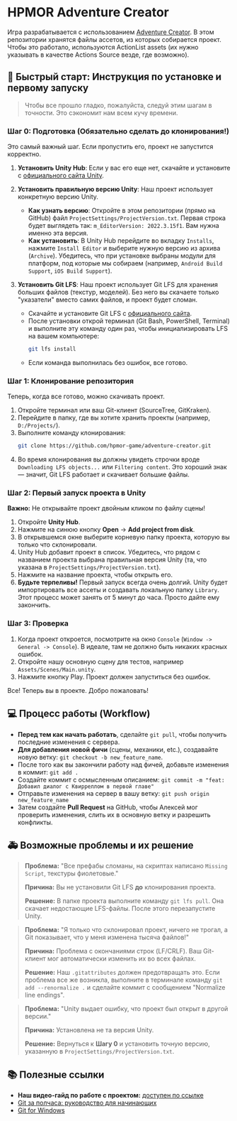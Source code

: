 # HPMOR Adventure Creator

Игра разрабатывается с использованием [Adventure Creator](https://adventurecreator.org/). В этом репозитории хранятся файлы ассетов, из которых собирается проект. Чтобы это работало, используются ActionList assets (их нужно указывать в качестве Actions Source везде, где возможно).

## 🚀 Быстрый старт: Инструкция по установке и первому запуску

> Чтобы все прошло гладко, пожалуйста, следуй этим шагам в точности. Это сэкономит нам всем кучу времени.

### Шаг 0: Подготовка (Обязательно сделать до клонирования!)

Это самый важный шаг. Если пропустить его, проект не запустится корректно.

1.  **Установить Unity Hub**: Если у вас его еще нет, скачайте и установите с [официального сайта Unity](https://unity.com/download).

2.  **Установить правильную версию Unity**: Наш проект использует конкретную версию Unity.
    *   **Как узнать версию**: Откройте в этом репозитории (прямо на GitHub) файл `ProjectSettings/ProjectVersion.txt`. Первая строка будет выглядеть так: `m_EditorVersion: 2022.3.15f1`. Вам нужна именно эта версия.
    *   **Как установить**: В Unity Hub перейдите во вкладку `Installs`, нажмите `Install Editor` и выберите нужную версию из архива (`Archive`). Убедитесь, что при установке выбраны модули для платформ, под которые мы собираем (например, `Android Build Support`, `iOS Build Support`).

3.  **Установить Git LFS**: Наш проект использует Git LFS для хранения больших файлов (текстур, моделей). Без него вы скачаете только "указатели" вместо самих файлов, и проект будет сломан.
    *   Скачайте и установите Git LFS с [официального сайта](https://git-lfs.github.com/).
    *   После установки открой терминал (Git Bash, PowerShell, Terminal) и выполните эту команду один раз, чтобы инициализировать LFS на вашем компьютере:
        ```bash
        git lfs install
        ```
    *   Если команда выполнилась без ошибок, все готово.

### Шаг 1: Клонирование репозитория

Теперь, когда все готово, можно скачивать проект.

1.  Откройте терминал или ваш Git-клиент (SourceTree, GitKraken).
2.  Перейдите в папку, где вы хотите хранить проекты (например, `D:/Projects/`).
3.  Выполните команду клонирования:
    ```bash
    git clone https://github.com/hpmor-game/adventure-creator.git
    ```
4.  Во время клонирования вы должны увидеть строчки вроде `Downloading LFS objects...` или `Filtering content`. Это хороший знак — значит, Git LFS работает и скачивает большие файлы.

### Шаг 2: Первый запуск проекта в Unity

**Важно:** Не открывайте проект двойным кликом по файлу сцены!

1.  Откройте **Unity Hub**.
2.  Нажмите на синюю кнопку **Open** -> **Add project from disk**.
3.  В открывшемся окне выберите корневую папку проекта, которую вы только что склонировали.
4.  Unity Hub добавит проект в список. Убедитесь, что рядом с названием проекта выбрана правильная версия Unity (та, что указана в `ProjectSettings/ProjectVersion.txt`).
5.  Нажмите на название проекта, чтобы открыть его.
6.  **Будьте терпеливы!** Первый запуск всегда очень долгий. Unity будет импортировать все ассеты и создавать локальную папку `Library`. Этот процесс может занять от 5 минут до часа. Просто дайте ему закончить.

### Шаг 3: Проверка

1.  Когда проект откроется, посмотрите на окно `Console` (`Window -> General -> Console`). В идеале, там не должно быть никаких красных ошибок.
2.  Откройте нашу основную сцену для тестов, например `Assets/Scenes/Main.unity`.
3.  Нажмите кнопку Play. Проект должен запуститься без ошибок.

Все! Теперь вы в проекте. Добро пожаловать!

## 💻 Процесс работы (Workflow)

-   **Перед тем как начать работать**, сделайте `git pull`, чтобы получить последние изменения с сервера.
-   **Для добавления новой фичи** (сцены, механики, etc.), создавайте новую ветку: `git checkout -b new_feature_name`.
-   После того как вы закончили работу над фичей, добавьте изменения в коммит: `git add .`
-   Создайте коммит с осмысленным описанием: `git commit -m "feat: Добавил диалог с Квирреллом в первой главе"`
-   Отправьте изменения на сервер в вашу ветку: `git push origin new_feature_name`
-   Затем создайте **Pull Request** на GitHub, чтобы Алексей мог проверить изменения, слить их в основную ветку и разрешить конфликты.

## 🚑 Возможные проблемы и их решение

> **Проблема:** "Все префабы сломаны, на скриптах написано `Missing Script`, текстуры фиолетовые."
>
> **Причина:** Вы не установили Git LFS **до** клонирования проекта.
>
> **Решение:** В папке проекта выполните команду `git lfs pull`. Она скачает недостающие LFS-файлы. После этого перезапустите Unity.

> **Проблема:** "Я только что склонировал проект, ничего не трогал, а Git показывает, что у меня изменена тысяча файлов!"
>
> **Причина:** Проблема с окончаниями строк (LF/CRLF). Ваш Git-клиент мог автоматически изменить их во всех файлах.
>
> **Решение:** Наш `.gitattributes` должен предотвращать это. Если проблема все же возникла, выполните в терминале команду `git add --renormalize .` и сделайте коммит с сообщением "Normalize line endings".

> **Проблема:** "Unity выдает ошибку, что проект был открыт в другой версии."
>
> **Причина:** Установлена не та версия Unity.
>
> **Решение:** Вернуться к **Шагу 0** и установить точную версию, указанную в `ProjectSettings/ProjectVersion.txt`.

## 📚 Полезные ссылки

-   **Наш видео-гайд по работе с проектом:** [доступен по ссылке](https://drive.google.com/file/d/1ECYfyWU2N2OVHYGxEtiH1AIWXwpTc6L2/view?usp=drivesdk)
-   [Git за полчаса: руководство для начинающих](https://proglib.io/p/git-for-half-an-hour)
-   [Git for Windows](https://gitforwindows.org/)
